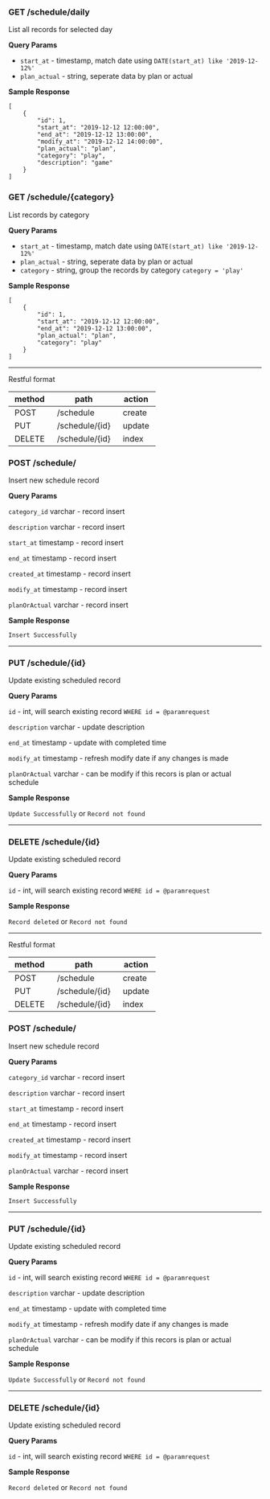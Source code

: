 ### GET /schedule/daily

List all records for selected day

**Query Params**

- `start_at` - timestamp, match date using `DATE(start_at) like '2019-12-12%'`
- `plan_actual` - string, seperate data by plan or actual

**Sample Response** 

```
[
    {
        "id": 1,
        "start_at": "2019-12-12 12:00:00",
        "end_at": "2019-12-12 13:00:00",
        "modify_at": "2019-12-12 14:00:00",
        "plan_actual": "plan",
        "category": "play",
        "description": "game"
    }
]
```

### GET /schedule/{category}

List records by category

**Query Params**

- `start_at` - timestamp, match date using `DATE(start_at) like '2019-12-12%'`
- `plan_actual` - string, seperate data by plan or actual
- `category` - string, group the records by category `category = 'play'`

**Sample Response** 

```
[
    {
        "id": 1,
        "start_at": "2019-12-12 12:00:00",
        "end_at": "2019-12-12 13:00:00",
        "plan_actual": "plan",
        "category": "play"
    }
]
```

---




Restful format

|method |path| action| 
|---|---|---|
| POST | /schedule | create |
| PUT | /schedule/{id} | update |
| DELETE | /schedule/{id} | index | 



### POST /schedule/

Insert new schedule record

**Query Params**

`category_id` varchar - record insert

`description` varchar - record insert

`start_at` timestamp - record insert

`end_at` timestamp - record insert

`created_at` timestamp - record insert

`modify_at` timestamp - record insert

`planOrActual` varchar - record insert

**Sample Response**

``
Insert Successfully
``

---

### PUT /schedule/{id}

Update existing scheduled record

**Query Params**

`id` - int, will search existing record `WHERE id = @paramrequest`

`description` varchar - update description

`end_at` timestamp - update with completed time

`modify_at` timestamp - refresh modify date if any changes is made

`planOrActual` varchar - can be modify if this recors is plan or actual schedule

**Sample Response**

``
Update Successfully
``
or
``
Record not found
``

---


### DELETE /schedule/{id}

Update existing scheduled record

**Query Params**

`id` - int, will search existing record `WHERE id = @paramrequest`

**Sample Response**

``
Record deleted
``
or
``
Record not found
``



---


Restful format

|method |path| action| 
|---|---|---|
| POST | /schedule | create |
| PUT | /schedule/{id} | update |
| DELETE | /schedule/{id} | index | 



### POST /schedule/

Insert new schedule record

**Query Params**

`category_id` varchar - record insert

`description` varchar - record insert

`start_at` timestamp - record insert

`end_at` timestamp - record insert

`created_at` timestamp - record insert

`modify_at` timestamp - record insert

`planOrActual` varchar - record insert

**Sample Response**

``
Insert Successfully
``

---

### PUT /schedule/{id}

Update existing scheduled record

**Query Params**

`id` - int, will search existing record `WHERE id = @paramrequest`

`description` varchar - update description

`end_at` timestamp - update with completed time

`modify_at` timestamp - refresh modify date if any changes is made

`planOrActual` varchar - can be modify if this recors is plan or actual schedule

**Sample Response**

``
Update Successfully
``
or
``
Record not found
``

---


### DELETE /schedule/{id}

Update existing scheduled record

**Query Params**

`id` - int, will search existing record `WHERE id = @paramrequest`

**Sample Response**

``
Record deleted
``
or
``
Record not found
``







